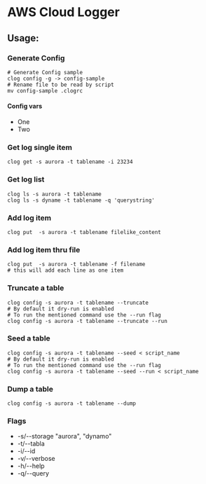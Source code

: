 # AWS Cloud Logger

## Usage:

### Generate Config
```shell script
# Generate Config sample
clog config -g -> config-sample
# Rename file to be read by script
mv config-sample .clogrc
```
#### Config vars
- One
- Two

### Get log single item
```shell script
clog get -s aurora -t tablename -i 23234
```

### Get log list
```shell script
clog ls -s aurora -t tablename
clog ls -s dyname -t tablename -q 'querystring'
```

### Add log item
```shell script
clog put  -s aurora -t tablename filelike_content
```

### Add log item thru file
```shell script
clog put  -s aurora -t tablename -f filename
# this will add each line as one item
```

### Truncate a table
```shell script
clog config -s aurora -t tablename --truncate 
# By default it dry-run is enabled
# To run the mentioned command use the --run flag
clog config -s aurora -t tablename --truncate --run
```

### Seed a table
```shell script
clog config -s aurora -t tablename --seed < script_name
# By default it dry-run is enabled
# To run the mentioned command use the --run flag
clog config -s aurora -t tablename --seed --run < script_name
```

### Dump a table
```shell script
clog config -s aurora -t tablename --dump 
```

### 


### Flags

- -s/--storage "aurora", "dynamo"
- -t/--tabla   
- -i/--id      
- -v/--verbose 
- -h/--help    
- -q/--query   

    
